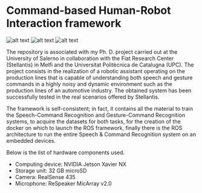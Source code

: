 # Command-based Human-Robot Interaction framework

![alt text](https://github.com/stefanobini/command_interaction/tree/fiware/figures/unisa_logo.png?raw=true)
![alt text](https://github.com/stefanobini/command_interaction/tree/fiware/figures/stellantis_logo.png?raw=true)
![alt text](https://github.com/stefanobini/command_interaction/tree/fiware/figures/upc_logo.png?raw=true)

The repository is associated with my Ph. D. project carried out at the University of Salerno in collaboration with the Fiat Research Center (Stellantis) in Melfi and the Universitat Politècnica de Catalugna (UPC). The project consists in the realization of a robotic assistant operating on the production lines that is capable of understanding both speech and gesture commands in a highly noisy and dynamic environment such as the production lines of an automotive industry.
The obtained system has been successfully tested in the real scenarios offered by Stellantis.

The framework is self-consistent; in fact, it contains all the material to train the Speech-Command Recognition and Gesture-Command Recognition systems, to acquire the datasets for both tasks, for the creation of the docker on which to launch the ROS framework, finally there is the ROS architecture to run the entire Speech & Command Recognition system on an embedded devices.

Below is the list of hardware components used.
- Computing device: NVIDIA Jetson Xavier NX
- Storage unit: 32 GB microSD
- Camera: RealSense 435
- Microphone: ReSpeaker MicArray v2.0
